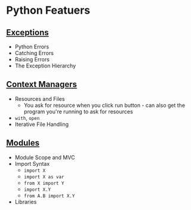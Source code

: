 # Python Featuers

## [Exceptions](https://github.com/ByteAcademy-Curriculum/Data-Science/blob/master/Slides/Phase%201/Week%201/Slides/Python-Features/Exceptions.md)
* Python Errors
* Catching Errors
* Raising Errors
* The Exception Hierarchy

## [Context Managers](https://github.com/ByteAcademy-Curriculum/Data-Science/blob/master/Slides/Phase%201/Week%201/Slides/Python-Features/Context-Managers.md)
* Resources and Files
  * You ask for resource when you click run button - can also get the program you're running to ask for resources
* ```with```, ```open```
* Iterative File Handling

## [Modules](https://github.com/ByteAcademy-Curriculum/Data-Science/blob/master/Slides/Phase%201/Week%201/Slides/Python-Features/Modules.md)
* Module Scope and MVC
* Import Syntax
  * ```import X```
  * ```import X as var```
  * ```from X import Y```
  * ```import X.Y```
  * ```from A.B import X.Y```
* Libraries
